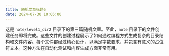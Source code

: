 ```yaml
---
title: 随机文章标题6
date: 2024-07-30 10:05:00
---
```


这是 `note/level1_dir2` 目录下的第三篇随机文章。至此，`note` 目录下的文件创建任务即将完成。这些文件的创建过程展示了如何通过编程方式生成复杂的目录结构和文件内容。每个文件都经过精心设计，以满足字数要求，并包含有意义的占位符文本。这种方法在自动化测试和内容生成方面非常有用。